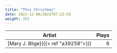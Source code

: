 ```yaml
---
title: "This Christmas"
date: 2022-12-08/2022T07:23:54
weight: 353
---
```




 Artist | Plays 
----- | -----:
[Mary J. Blige]({{< ref "a39258">}}) | 6
